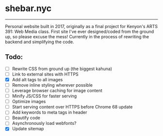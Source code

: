 # shebar.nyc
---
Personal website built in 2017, originally as a final project for Kenyon's ARTS 391: Web Media class. First site I've ever designed/coded from the ground up, so please excuse the mess! Currently in the process of rewriting the backend and simplifying the code.  

## Todo:
- [ ] Rewrite CSS from ground up (the biggest kahuna)
- [ ] Link to external sites with HTTPS
- [x] Add alt tags to all images
- [ ] Remove inline styling wherever possible
- [ ] Leverage browser caching for image content
- [ ] Minify JS/CSS for faster serving
- [ ] Optimize images
- [ ] Start serving content over HTTPS before Chrome 68 update
- [ ] Add keywords to meta tags in header
- [ ] Beautify code
- [ ] Asynchronously load webfonts?
- [x] Update sitemap

